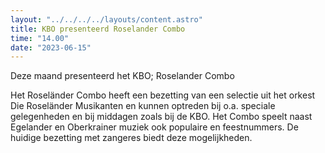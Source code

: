 ```yaml
---
layout: "../../../../layouts/content.astro"
title: KBO presenteerd Roselander Combo
time: "14.00"
date: "2023-06-15"
---
```


Deze maand presenteerd het KBO; Roselander Combo

Het Roseländer Combo heeft een bezetting van een selectie uit het orkest Die Roseländer Musikanten
en kunnen optreden bij o.a. speciale gelegenheden en bij middagen zoals bij de KBO.
Het Combo speelt naast Egelander en Oberkrainer muziek ook populaire en feestnummers.
De huidige bezetting met zangeres biedt deze mogelijkheden.
